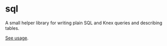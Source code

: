 # sql

A small helper library for writing plain SQL and Knex queries and describing tables.

[See usage](https://github.com/dhmk083/newspaper/blob/main/packages/backend/src/api/models.ts).
